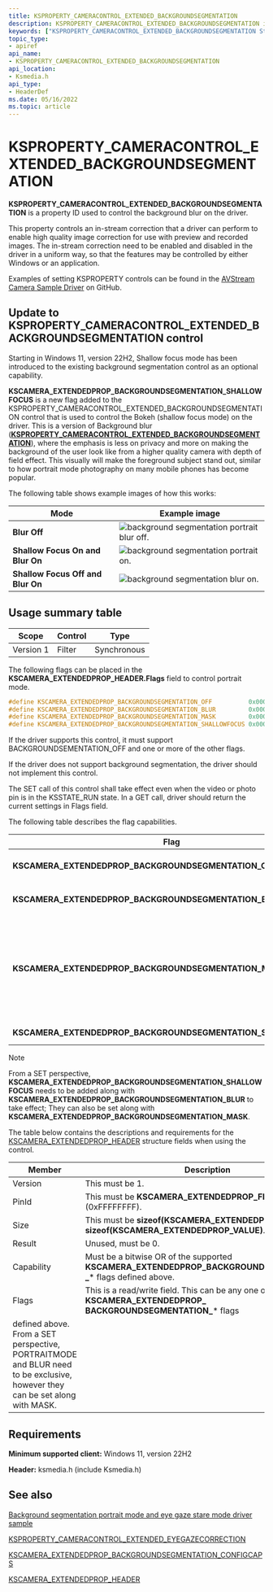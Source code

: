 ```yaml
---
title: KSPROPERTY_CAMERACONTROL_EXTENDED_BACKGROUNDSEGMENTATION
description: KSPROPERTY_CAMERACONTROL_EXTENDED_BACKGROUNDSEGMENTATION is a property ID used to control the background blur on the driver.
keywords: ["KSPROPERTY_CAMERACONTROL_EXTENDED_BACKGROUNDSEGMENTATION Streaming Media Devices"]
topic_type:
- apiref
api_name:
- KSPROPERTY_CAMERACONTROL_EXTENDED_BACKGROUNDSEGMENTATION
api_location:
- Ksmedia.h
api_type:
- HeaderDef
ms.date: 05/16/2022
ms.topic: article
---
```


# KSPROPERTY_CAMERACONTROL_EXTENDED_BACKGROUNDSEGMENTATION

**KSPROPERTY_CAMERACONTROL_EXTENDED_BACKGROUNDSEGMENTATION** is a property ID used to control the background blur on the driver.

This property controls an in-stream correction that a driver can perform to enable high quality image correction for use with preview and recorded images. The in-stream correction need to be enabled and disabled in the driver in a uniform way, so that the features may be controlled by either Windows or an application.

Examples of setting KSPROPERTY controls can be found in the [AVStream Camera Sample Driver](https://github.com/microsoft/Windows-driver-samples/tree/master/avstream/avscamera) on GitHub.

##  Update to KSPROPERTY_CAMERACONTROL_EXTENDED_BACKGROUNDSEGMENTATION control

Starting in Windows 11, version 22H2, Shallow focus mode has been introduced to the existing background segmentation control as an optional capability.

 **KSCAMERA_EXTENDEDPROP_BACKGROUNDSEGMENTATION_SHALLOWFOCUS** is a new flag added to the KSPROPERTY_CAMERACONTROL_EXTENDED_BACKGROUNDSEGMENTATION control that is used to control the Bokeh (shallow focus mode) on the driver. This is a version of Background blur ([**KSPROPERTY_CAMERACONTROL_EXTENDED_BACKGROUNDSEGMENTATION**](/windows-hardware/drivers/stream/ksproperty-cameracontrol-extended-backgroundsegmentation)), where the emphasis is less on privacy and more on making the background of the user look like from a higher quality camera with depth of field effect. This visually will make the foreground subject stand out, similar to how portrait mode photography on many mobile phones has become popular.

The following table shows example images of how this works:

| Mode | Example image |
|--|--|
| **Blur Off** | ![background segmentation portrait blur off.](images/backgroundsegmentation-portrait-blur-off.png) |
| **Shallow Focus On and Blur On** | ![background segmentation portrait on.](images/backgroundsegmentation-portrait-on.png) |
| **Shallow Focus Off and Blur On** | ![background segmentation blur on.](images/backgroundsegmentation-blur-on.png) |

## Usage summary table

| Scope | Control | Type |
|--|--|--|
| Version 1 | Filter | Synchronous |

The following flags can be placed in the **KSCAMERA_EXTENDEDPROP_HEADER.Flags** field to control portrait mode.

```cpp
#define KSCAMERA_EXTENDEDPROP_BACKGROUNDSEGMENTATION_OFF          0x0000000000000000
#define KSCAMERA_EXTENDEDPROP_BACKGROUNDSEGMENTATION_BLUR         0x0000000000000001
#define KSCAMERA_EXTENDEDPROP_BACKGROUNDSEGMENTATION_MASK         0x0000000000000002
#define KSCAMERA_EXTENDEDPROP_BACKGROUNDSEGMENTATION_SHALLOWFOCUS 0x0000000000000004
```

If the driver supports this control, it must support BACKGROUNDSEMENTATION_OFF and one or more of the other flags.

If the driver does not support background segmentation, the driver should not implement this control.

The SET call of this control shall take effect even when the video or photo pin is in the KSSTATE_RUN state. In a GET call, driver should return the current settings in Flags field.

The following table describes the flag capabilities.

| Flag | Description |
|--|--|
| **KSCAMERA_EXTENDEDPROP_BACKGROUNDSEGMENTATION_OFF** | This is a mandatory capability. When specified, the background segmentation is disabled in the driver. This is the default value. |
| **KSCAMERA_EXTENDEDPROP_BACKGROUNDSEGMENTATION_BLUR** | This is an optional capability. When specified, background blur is enabled in the driver and applies to frame if possible. |
| **KSCAMERA_EXTENDEDPROP_BACKGROUNDSEGMENTATION_MASK** | This is an optional capability. When specified, background mask metadata production is enabled in the driver (if possible given the MediaType used as expressed via the set of KSPROPERTY_CAMERACONTROL_EXTENDED_ BACKGROUNDSEGMENTATION_CONFIGCAPS returned in the *Size* field of the KSCAMERA_EXTENDEDPROP_HEADER). Note that this can be supported not only for color cameras but also depth and IR cameras. |
| **KSCAMERA_EXTENDEDPROP_BACKGROUNDSEGMENTATION_SHALLOWFOCUS** | This is an optional capability. When specified, the portrait mode is enabled in the driver. |

> [!NOTE]
> From a SET perspective, **KSCAMERA_EXTENDEDPROP_BACKGROUNDSEGMENTATION_SHALLOWFOCUS** needs to be added along with **KSCAMERA_EXTENDEDPROP_BACKGROUNDSEGMENTATION_BLUR** to take effect;  They can also be set along with **KSCAMERA_EXTENDEDPROP_BACKGROUNDSEGMENTATION_MASK**.

The table below contains the descriptions and requirements for the [KSCAMERA_EXTENDEDPROP_HEADER](/windows-hardware/drivers/ddi/content/ksmedia/ns-ksmedia-tagkscamera_extendedprop_header) structure fields when using the control.

| Member | Description |
|--|--|
| Version | This must be 1. |
| PinId | This must be **KSCAMERA_EXTENDEDPROP_FILTERSCOPE** (0xFFFFFFFF). |
| Size | This must be **sizeof(KSCAMERA_EXTENDEDPROP_HEADER) + sizeof(KSCAMERA_EXTENDEDPROP_VALUE)**. |
| Result | Unused, must be 0. |
| Capability | Must be a bitwise OR of the supported **KSCAMERA_EXTENDEDPROP_BACKGROUNDSEGMENTATION _*** flags defined above. |
| Flags | This is a read/write field. This can be any one of the **KSCAMERA_EXTENDEDPROP_ BACKGROUNDSEGMENTATION_*** flags
defined above. From a SET perspective, PORTRAITMODE and BLUR need to be exclusive, however they can be set along with MASK. |

## Requirements

**Minimum supported client:** Windows 11, version 22H2

**Header:** ksmedia.h (include Ksmedia.h)

## See also

[Background segmentation portrait mode and eye gaze stare mode driver sample](background-segmentation-portrait-mode-eye-gaze-stare-mode-driver-sample.md)

[KSPROPERTY_CAMERACONTROL_EXTENDED_EYEGAZECORRECTION](ksproperty-cameracontrol-extended-eyegazecorrection.md)

[KSCAMERA_EXTENDEDPROP_BACKGROUNDSEGMENTATION_CONFIGCAPS](/windows-hardware/drivers/ddi/ksmedia/ns-ksmedia-kscamera_extendedprop_backgroundsegmentation_configcaps)

[KSCAMERA_EXTENDEDPROP_HEADER](/windows-hardware/drivers/ddi/ksmedia/ns-ksmedia-tagkscamera_extendedprop_header)
